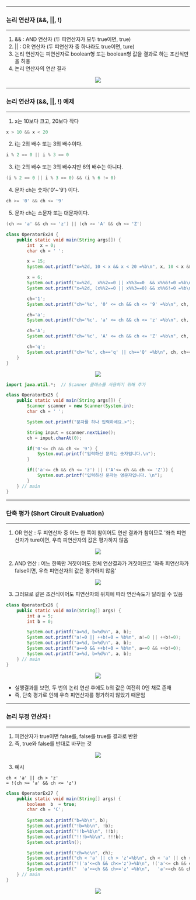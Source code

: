 -----
### 논리 연산자 (&&, ||, !)
----
1. && : AND 연산자 (두 피연산자가 모두 true이면, true)
2. || : OR 연산자 (두 피연산자 중 하나라도 true이면, ture)
3. 논리 연산자는 피연산자로 boolean형 또는 boolean형 값을 결과로 하는 조선식만을 허용
4. 논리 연산자의 연산 결과
<div align="center">
<img src="https://github.com/sooyounghan/Java/assets/34672301/d6d57072-8acf-4862-a6f6-5e9f31bec438">
</div>

-----
### 논리 연산자 (&&, ||, !) 예제
----
1. x는 10보다 크고, 20보다 작다
```java
x > 10 && x < 20
```

2. i는 2의 배수 또는 3의 배수이다.
```java
i % 2 == 0 || i % 3 == 0
```

3. i는 2의 배수 또는 3의 배수지만 6의 배수는 아니다.
```java
(i % 2 == 0 || i % 3 == 0) && (i % 6 != 0)
```

4. 문자 ch는 숫자('0'~'9') 이다.
```java
ch >= '0' && ch <= '9'
```

5. 문자 ch는 소문자 또는 대문자이다.
```java
(ch >= 'a' && ch <= 'z') || (ch >= 'A' && ch <= 'Z')
```

```java
class OperatorEx24 {
	public static void main(String args[]) { 
		int  x = 0;
		char ch = ' ';

		x = 15;
		System.out.printf("x=%2d, 10 < x && x < 20 =%b\n", x, 10 < x && x < 20);

		x = 6;
		System.out.printf("x=%2d,  x%%2==0 || x%%3==0  && x%%6!=0 =%b\n", x, x%2==0||x%3==0&&x%6!=0);
		System.out.printf("x=%2d, (x%%2==0 || x%%3==0) && x%%6!=0 =%b\n", x,(x%2==0||x%3==0)&&x%6!=0);

		ch='1';
		System.out.printf("ch='%c', '0' <= ch && ch <= '9' =%b\n", ch, '0' <= ch && ch <='9');

		ch='a';
		System.out.printf("ch='%c', 'a' <= ch && ch <= 'z' =%b\n", ch, 'a' <= ch && ch <='z');

		ch='A';
		System.out.printf("ch='%c', 'A' <= ch && ch <= 'Z' =%b\n", ch, 'A' <= ch && ch <='Z');

		ch='q';
		System.out.printf("ch='%c', ch=='q' || ch=='Q' =%b\n", ch, ch=='q' || ch=='Q');
	}
}
```
<div align="center">
<img src="https://github.com/sooyounghan/Java/assets/34672301/dea9cdb4-790b-41da-bd48-65022547cc62">
</div>

```java
import java.util.*;  // Scanner 클래스를 사용하기 위해 추가

class OperatorEx25 {
	public static void main(String args[]) { 
		Scanner scanner = new Scanner(System.in);
		char ch = ' ';

		System.out.printf("문자를 하나 입력하세요.>");

		String input = scanner.nextLine();
		ch = input.charAt(0);

		if('0'<= ch && ch <= '9') {
			System.out.printf("입력하신 문자는 숫자입니다.\n");
		}

		if(('a'<= ch && ch <= 'z') || ('A'<= ch && ch <= 'Z')) {
			System.out.printf("입력하신 문자는 영문자입니다. \n");
		}
	} // main
}
```

-----
### 단축 평가 (Short Circuit Evaluation)
----
1. OR 연산 : 두 피연산자 중 어느 한 쪽이 참이어도 연산 결과가 참이므로 '좌측 피연산자가 ture이면, 우측 피연산자의 값은 평가하지 않음
<div align="center">
<img src="https://github.com/sooyounghan/Java/assets/34672301/14178fdc-3f8b-44e7-bec2-38e63bb6b779">
</div>

2. AND 연산 : 어느 한쪽만 거짓이어도 전체 연산결과가 거짓이므로 '좌측 피연산자가 false이면, 우측 피연산자의 값은 평가하지 않음'
<div align="center">
<img src="https://github.com/sooyounghan/Java/assets/34672301/597af964-239f-4ef9-8d35-eceb294f2c6d">
</div>

3. 그러므로 같은 조건식이어도 피연산자의 위치에 따라 연산속도가 달라질 수 있음

```java
class OperatorEx26 {
	public static void main(String[] args) { 
		int a = 5;
		int b = 0;

		System.out.printf("a=%d, b=%d%n", a, b);
		System.out.printf("a!=0 || ++b!=0 = %b%n", a!=0 || ++b!=0);
		System.out.printf("a=%d, b=%d\n", a, b);
		System.out.printf("a==0 && ++b!=0 = %b%n", a==0 && ++b!=0);
		System.out.printf("a=%d, b=%d%n", a, b);
	} // main
}
```
<div align="center">
<img src="https://github.com/sooyounghan/Java/assets/34672301/550713c9-62cf-4b66-9a74-053cc77e7946">
</div>

  - 실행결과를 보면, 두 번의 논리 연산 후에도 b의 값은 여전히 0인 채로 존재
  - 즉, 단축 평가로 인해 우측 피연산자를 평가하지 않았기 때문임

-----
### 논리 부정 연산자 !
----
1. 피연산자가 true이면 false를, false를 true를 결과로 반환
2. 즉, true와 false를 반대로 바꾸는 것
<div align="center">
<img src="https://github.com/sooyounghan/Java/assets/34672301/d86a6fd4-0373-42eb-b1ee-1bbf25514cf3">
</div>

3. 예시
```
ch < 'a' || ch > 'z'
= !(ch >= 'a' && ch <= 'z')
```

```java
class OperatorEx27 {
	public static void main(String[] args) { 
		boolean  b  = true; 
		char ch = 'C';
		
		System.out.printf("b=%b\n", b);
		System.out.printf("!b=%b\n", !b);
		System.out.printf("!!b=%b\n", !!b);
		System.out.printf("!!!b=%b\n", !!!b);
		System.out.println();

		System.out.printf("ch=%c\n", ch);
		System.out.printf("ch < 'a' || ch > 'z'=%b\n", ch < 'a' || ch > 'z');
	    System.out.printf("!('a'<=ch && ch<='z')=%b\n", !('a'<= ch && ch<='z'));
	    System.out.printf("  'a'<=ch && ch<='z' =%b\n",   'a'<=ch && ch<='z');
	} // main
}
```
<div align="center">
<img src="https://github.com/sooyounghan/Java/assets/34672301/5e1efdc2-0385-40cb-aa05-e7ed0297bc39">
</div>

